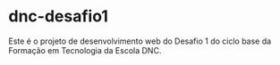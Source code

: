 # dnc-desafio1
Este é o projeto de desenvolvimento web do Desafio 1 do ciclo base da Formação em Tecnologia da Escola DNC.
